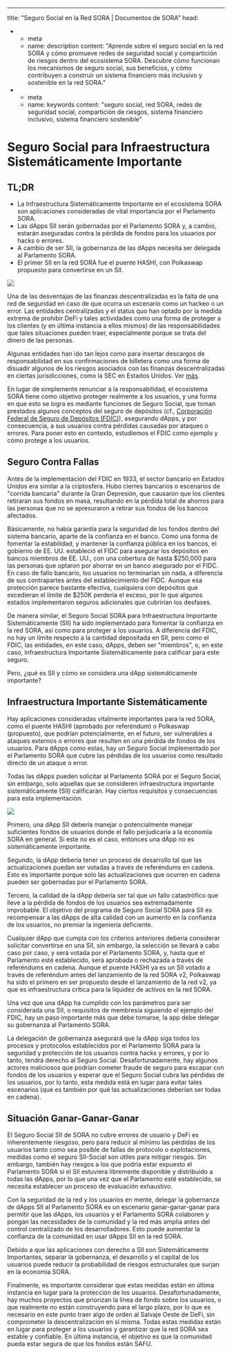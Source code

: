 ---
title: "Seguro Social en la Red SORA | Documentos de SORA"
head:
  - - meta
    - name: description
      content: "Aprende sobre el seguro social en la red SORA y cómo promueve redes de seguridad social y compartición de riesgos dentro del ecosistema SORA. Descubre cómo funcionan los mecanismos de seguro social, sus beneficios, y cómo contribuyen a construir un sistema financiero más inclusivo y sostenible en la red SORA."
  - - meta
    - name: keywords
      content: "seguro social, red SORA, redes de seguridad social, compartición de riesgos, sistema financiero inclusivo, sistema financiero sostenible"

# Seguro Social para Infraestructura Sistemáticamente Importante

## TL;DR

- La Infraestructura Sistemáticamente Importante en el ecosistema SORA son aplicaciones consideradas de vital importancia por el Parlamento SORA.
- Las dApps SII serán gobernadas por el Parlamento SORA y, a cambio, estarán aseguradas contra la pérdida de fondos para los usuarios por hacks o errores.
- A cambio de ser SII, la gobernanza de las dApps necesita ser delegada al Parlamento SORA.
- El primer SII en la red SORA fue el puente HASHI, con Polkaswap propuesto para convertirse en un SII.

![](https://miro.medium.com/v2/resize:fit:2000/format:webp/1*EnWvdGGPszp_q34aXJXZpQ.jpeg)

Una de las desventajas de las finanzas descentralizadas es la falta de una red de seguridad en caso de que ocurra un escenario como un hackeo o un error. Las entidades centralizadas y el status quo han optado por la medida extrema de prohibir DeFi y tales actividades como una forma de proteger a los clientes (y en última instancia a ellos mismos) de las responsabilidades que tales situaciones pueden traer, especialmente porque se trata del dinero de las personas.

Algunas entidades han ido tan lejos como para insertar descargos de responsabilidad en sus confirmaciones de billetera como una forma de disuadir algunos de los riesgos asociados con las finanzas descentralizadas en ciertas jurisdicciones, como la SEC en Estados Unidos. Ver [más](https://twitter.com/bneiluj/status/1443289354122694661?ref_src=twsrc%5Etfw%7Ctwcamp%5Etweetembed%7Ctwterm%5E1443289354122694661%7Ctwgr%5E1288a9015644bf49a7d9ec1388f9e35da6832e15%7Ctwcon%5Es1_c10&ref_url=https%3A%2F%2Fcdn.embedly.com%2Fwidgets%2Fmedia.html%3Ftype%3Dtext2Fhtmlkey%3Dd04bfffea46d4aeda930ec88cc64b87cschema%3Dtwitterurl%3Dhttps3A%2F%2Ftwitter.com%2Fbneiluj%2Fstatus%2F1443289354122694661image%3Dhttps3A%2F%2Fi.embed.ly%2F1%2Fimage3Furl3Dhttps253A252F252Fabs.twimg.com252Ferrors252Flogo46x38.png26key3D4fce0568f2ce49e8b54624ef71a8a5bd).

En lugar de simplemente renunciar a la responsabilidad, el ecosistema SORA tiene como objetivo proteger realmente a los usuarios, y una forma en que esto se logra es mediante funciones de Seguro Social, que toman prestados algunos conceptos del seguro de depósitos (cf., [Corporación Federal de Seguro de Depósitos (FDIC)](https://www.fdic.gov/resources/deposit-insurance/)), asegurando dApps, y por consecuencia, a sus usuarios contra pérdidas causadas por ataques o errores. Para poner esto en contexto, estudiemos el FDIC como ejemplo y cómo protege a los usuarios.

## Seguro Contra Fallas

Antes de la implementación del FDIC en 1933, el sector bancario en Estados Unidos era similar a la criptosfera. Hubo cierres bancarios o escenarios de "corrida bancaria" durante la Gran Depresión, que causaron que los clientes retiraran sus fondos en masa, resultando en la pérdida total de ahorros para las personas que no se apresuraron a retirar sus fondos de los bancos afectados.

Básicamente, no había garantía para la seguridad de los fondos dentro del sistema bancario, aparte de la confianza en el banco. Como una forma de fomentar la estabilidad, y mantener la confianza pública en los bancos, el gobierno de EE. UU. estableció el FIDC para asegurar los depósitos en bancos miembros de EE. UU., con una cobertura de hasta $250,000 para las personas que optaron por ahorrar en un banco asegurado por el FIDC. En caso de fallo bancario, los usuarios no terminarían sin nada, a diferencia de sus contrapartes antes del establecimiento del FIDC. Aunque esa protección parece bastante efectiva, cualquiera con depósitos que excedieran el límite de $250K perdería el exceso, por lo que algunos estados implementaron seguros adicionales que cubrirían los desfases.

De manera similar, el Seguro Social SORA para Infraestructura Importante Sistemáticamente (SII) ha sido implementado para fomentar la confianza en la red SORA, así como para proteger a los usuarios. A diferencia del FDIC, no hay un límite respecto a la cantidad depositada en SII, pero como el FDIC, las entidades, en este caso, dApps, deben ser "miembros", o, en este caso, Infraestructura Importante Sistemáticamente para calificar para este seguro.

Pero, ¿qué es SII y cómo se considera una dApp sistemáticamente importante?

## Infraestructura Importante Sistemáticamente

Hay aplicaciones consideradas vitalmente importantes para la red SORA, como el puente HASHI (aprobado por referéndum) o Polkaswap (propuesto), que podrían potencialmente, en el futuro, ser vulnerables a ataques externos o errores que resulten en una pérdida de fondos de los usuarios. Para dApps como estas, hay un Seguro Social implementado por el Parlamento SORA que cubre las pérdidas de los usuarios como resultado directo de un ataque o error.

Todas las dApps pueden solicitar al Parlamento SORA por el Seguro Social, sin embargo, solo aquellas que se consideren infraestructura importante sistemáticamente (SII) calificarán. Hay ciertos requisitos y consecuencias para esta implementación.

![](https://miro.medium.com/v2/resize:fit:2000/format:webp/1*sAhKF0bDz3g_ORqwaRgrDg.jpeg)

Primero, una dApp SII debería manejar o potencialmente manejar suficientes fondos de usuarios donde el fallo perjudicaría a la economía SORA en general. Si este no es el caso, entonces una dApp no es sistemáticamente importante.

Segundo, la dApp debería tener un proceso de desarrollo tal que las actualizaciones puedan ser votadas a través de referéndums en cadena. Esto es importante porque solo las actualizaciones que ocurren en cadena pueden ser gobernadas por el Parlamento SORA.

Tercero, la calidad de la dApp debería ser tal que un fallo catastrófico que lleve a la pérdida de fondos de los usuarios sea extremadamente improbable. El objetivo del programa de Seguro Social SORA para SII es recompensar a las dApps de alta calidad con un aumento en la confianza de los usuarios, no premiar la ingeniería deficiente.

Cualquier dApp que cumpla con los criterios anteriores debería considerar solicitar convertirse en una SII, sin embargo, la selección se llevará a cabo caso por caso, y será votada por el Parlamento SORA, y, hasta que el Parlamento esté establecido, será aprobada o rechazada a través de referéndums en cadena. Aunque el puente HASHI ya es un SII votado a través de referéndum antes del lanzamiento de la red SORA v2, Polkaswap ha sido el primero en ser propuesto desde el lanzamiento de la red v2, ya que es infraestructura crítica para la liquidez de activos en la red SORA.

Una vez que una dApp ha cumplido con los parámetros para ser considerada una SII, o requisitos de membresía siguiendo el ejemplo del FDIC, hay un paso importante más que debe tomarse, la app debe delegar su gobernanza al Parlamento SORA.

La delegación de gobernanza asegurará que la dApp siga todos los procesos y protocolos establecidos por el Parlamento SORA para la seguridad y protección de los usuarios contra hacks y errores, y por lo tanto, tendrá derecho al Seguro Social. Desafortunadamente, hay algunos actores maliciosos que podrían cometer fraude de seguro para escapar con fondos de los usuarios y esperar que el Seguro Social cubra las pérdidas de los usuarios, por lo tanto, esta medida está en lugar para evitar tales escenarios (que es también por qué las actualizaciones deberían ser todas en cadena).

## Situación Ganar-Ganar-Ganar

El Seguro Social SII de SORA no cubre errores de usuario y DeFi es inherentemente riesgoso, pero para reducir al mínimo las pérdidas de los usuarios tanto como sea posible de fallas de protocolo o explotaciones, medidas como el seguro SII-Social son útiles para mitigar riesgos. Sin embargo, también hay riesgos a los que podría estar expuesto el Parlamento SORA si el SII estuviera libremente disponible y distribuido a todas las dApps, por lo que una vez que el Parlamento esté establecido, se necesita establecer un proceso de evaluación exhaustivo.

Con la seguridad de la red y los usuarios en mente, delegar la gobernanza de dApps SII al Parlamento SORA es un escenario ganar-ganar-ganar para permitir que las dApps, los usuarios y el Parlamento SORA colaboren y pongan las necesidades de la comunidad y la red más amplia antes del control centralizado de los desarrolladores. Esto puede aumentar la confianza de la comunidad en usar dApps SII en la red SORA.

Debido a que las aplicaciones con derecho a SII son Sistemáticamente Importantes, separar la gobernanza, el desarrollo y el capital de los usuarios puede reducir la probabilidad de riesgos estructurales que surjan en la economía SORA.

Finalmente, es importante considerar que estas medidas están en última instancia en lugar para la protección de los usuarios. Desafortunadamente, hay muchos proyectos que priorizan la línea de fondo sobre los usuarios, o que realmente no están construyendo para el largo plazo, por lo que es necesario en este punto traer algo de orden al Salvaje Oeste de DeFi, sin comprometer la descentralización en sí misma. Todas estas medidas están en lugar para proteger a los usuarios y garantizar que la red SORA sea estable y confiable. En última instancia, el objetivo es que la comunidad pueda estar segura de que los fondos están SAFU.

